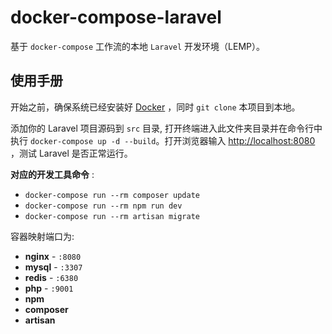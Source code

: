 # docker-compose-laravel
基于 `docker-compose` 工作流的本地 `Laravel` 开发环境（LEMP）。

## 使用手册

开始之前，确保系统已经安装好 [Docker](https://docs.docker.com/docker-for-mac/install/) ，同时 `git clone` 本项目到本地。

添加你的 Laravel 项目源码到 `src` 目录, 打开终端进入此文件夹目录并在命令行中执行 `docker-compose up -d --build`。打开浏览器输入 [http://localhost:8080](http://localhost:8080) ，测试 Laravel 是否正常运行。

**对应的开发工具命令** :
- `docker-compose run --rm composer update`
- `docker-compose run --rm npm run dev`
- `docker-compose run --rm artisan migrate` 

容器映射端口为:
- **nginx** - `:8080`
- **mysql** - `:3307`
- **redis** - `:6380`
- **php** - `:9001`
- **npm**
- **composer**
- **artisan**


